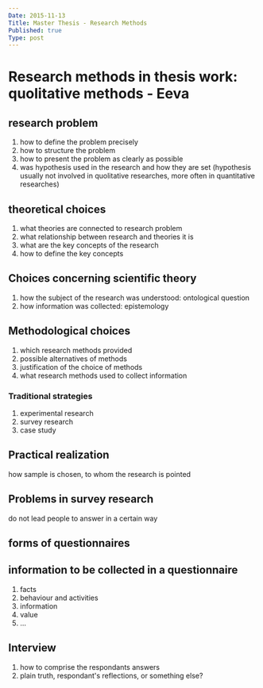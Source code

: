 ```yaml
---
Date: 2015-11-13  
Title: Master Thesis - Research Methods
Published: true  
Type: post
---
```



# Research methods in thesis work:  quolitative methods - Eeva

## research problem

1. how to define the problem precisely
2. how to structure the problem
3. how to present the problem as clearly as possible
4. was hypothesis used in the research and how they are set (hypothesis usually not involved in quolitative researches, more often in quantitative researches)


## theoretical choices

1. what theories are connected to research problem
2. what relationship between research and theories it is
3. what are the key concepts of the research
4. how to define the key concepts


## Choices concerning scientific theory

1. how the subject of the research was understood: ontological question
2. how information was collected: epistemology

## Methodological choices

1. which research methods provided
2. possible alternatives of methods
3. justification of the choice of methods
4. what research methods used to collect information

### Traditional strategies

1. experimental research
2. survey research
3. case study


## Practical realization

how sample is chosen, to whom the research is pointed

## Problems in survey research

do not lead people to answer in a certain way

## forms of questionnaires

## information to be collected in a questionnaire

1. facts
2. behaviour and activities
3. information
4. value
5. ...

## Interview

1. how to comprise the respondants answers
2. plain truth, respondant's reflections, or something else?
